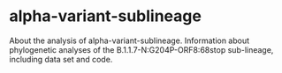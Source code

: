 # alpha-variant-sublineage
About the analysis of alpha-variant-sublineage. 
Information about phylogenetic analyses of the B.1.1.7-N:G204P-ORF8:68stop sub-lineage, including data set and code.
